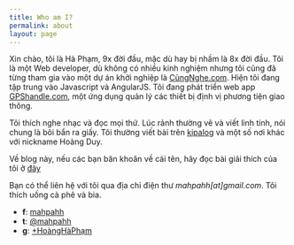 ```yaml
---
title: Who am I?
permalink: about
layout: page
---
```


Xin chào, tôi là Hà Phạm, 9x đời đầu, mặc dù hay bị nhầm là 8x đời đầu. Tôi là một Web developer, dù không có nhiều kinh nghiệm nhưng tôi cũng đã từng tham gia vào một dự án khởi nghiệp là [CùngNghe.com](http://genk.vn/net/dung-thu-website-tong-hop-nhac-facebook-thuan-viet-20130709182637775.chn). Hiện tôi đang tập trung vào Javascript và AngularJS. Tôi đang phát triển web app [GPShandle.com](http://gpshandle.com/), một ứng dụng quản lý các thiết bị định vị phương tiện giao thông.

Tôi thích nghe nhạc và đọc mọi thứ. Lúc rảnh thường vẽ và viết linh tinh, nói chung là bôi bẩn ra giấy. Tôi thường viết bài trên [kipalog](http://kipalog.com/users/HoangDuy/mypage) và một số nơi khác với nickname Hoàng Duy.

Về blog này, nếu các bạn băn khoăn về cái tên, hãy đọc bài giải thích của tôi ở [đây](http://mahpahh.com/tai-sao-lai-la-con-cho/)

Bạn có thể liên hệ với tôi qua địa chỉ điện thư *mahpahh[at]gmail.com*. Tôi thích uống cà phê và bia.

- **f**: [mahpahh](https://www.facebook.com/mahpahh)
- **t**: [@mahpahh](https://twitter.com/mahpahh)
- **g**: [+HoàngHàPhạm](https://plus.google.com/u/0/+Ho%C3%A0ngH%C3%A0Ph%E1%BA%A1m/posts)
